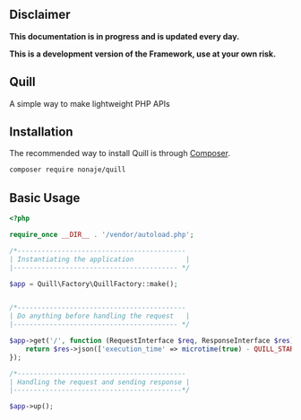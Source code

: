 ## Disclaimer

**This documentation is in progress and is updated every day.**

**This is a development version of the Framework, use at your own risk.**

## Quill
A simple way to make lightweight PHP APIs

## Installation 
The recommended way to install Quill is through 
[Composer](https://getcomposer.org/).

```bash
composer require nonaje/quill
```

## Basic Usage
```php
<?php

require_once __DIR__ . '/vendor/autoload.php';

/*------------------------------------------
| Instantiating the application             |
|----------------------------------------- */

$app = Quill\Factory\QuillFactory::make();


/*------------------------------------------
| Do anything before handling the request   |
|----------------------------------------- */

$app->get('/', function (RequestInterface $req, ResponseInterface $res) {
    return $res->json(['execution_time' => microtime(true) - QUILL_START]);
});

/*------------------------------------------
| Handling the request and sending response |
|------------------------------------------*/

$app->up();
```